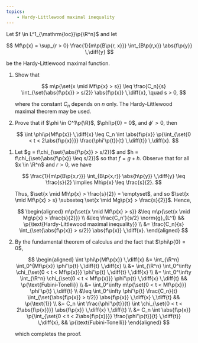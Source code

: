 ```yaml
---
topics:
    - Hardy-Littlewood maximal inequality
---
```


<problem>

Let $f \in L^1_{\mathrm{loc}}\p{\R^n}$ and let

$$
Mf\p{x} = \sup_{r > 0} \frac{1}{m\p{B\p{r, x}}} \int_{B\p{r,x}} \abs{f\p{y}} \,\diff{y}
$$

be the Hardy-Littlewood maximal function.

1. Show that

    $$
    m\p{\set{x \mid Mf\p{x} > s}} \leq \frac{C_n}{s} \int_{\set{\abs{f\p{x}} > s/2}} \abs{f\p{x}} \,\diff{x},
    \quad s > 0,
    $$

    where the constant $C_n$ depends on $n$ only. The Hardy-Littlewood maximal theorem may be used.

2. Prove that if $\phi \in C^1\p{\R}$, $\phi\p{0} = 0$, and $\phi' > 0$, then

    $$
    \int \phi\p{Mf\p{x}} \,\diff{x} \leq C_n \int \abs{f\p{x}} \p{\int_{\set{0 < t < 2\abs{f\p{x}}}} \frac{\phi'\p{t}}{t} \,\diff{t}} \,\diff{x}.
    $$

</problem>

<solution>

1. Let $g = f\chi_{\set{\abs{f\p{x}} > s/2}}$ and $h = f\chi_{\set{\abs{f\p{x}} \leq s/2}}$ so that $f = g + h$. Observe that for all $x \in \R^n$ and $r > 0$, we have

    $$
    \frac{1}{m\p{B\p{x,r}}} \int_{B\p{x,r}} \abs{h\p{y}} \,\diff{y}
        \leq \frac{s}{2}
    \implies Mh\p{x} \leq \frac{s}{2}.
    $$

    Thus, $\set{x \mid Mh\p{x} > \frac{s}{2}} = \emptyset$, and so $\set{x \mid Mf\p{x} > s} \subseteq \set{x \mid Mg\p{x} > \frac{s}{2}}$. Hence,

    $$
    \begin{aligned}
        m\p{\set{x \mid Mf\p{x} > s}}
            &\leq m\p{\set{x \mid Mg\p{x} > \frac{s}{2}}} \\
            &\leq \frac{C_n'}{s/2} \norm{g}_{L^1}
                && \p{\text{Hardy-Littlewood maximal inequality}} \\
            &= \frac{C_n}{s} \int_{\set{\abs{f\p{x}} > s/2}} \abs{f\p{x}} \,\diff{x}.
    \end{aligned}
    $$

2. By the fundamental theorem of calculus and the fact that $\phi\p{0} = 0$,

    $$
    \begin{aligned}
        \int \phi\p{Mf\p{x}} \,\diff{x}
            &= \int_{\R^n} \int_0^{Mf\p{x}} \phi'\p{t} \,\diff{t} \,\diff{x} \\
            &= \int_{\R^n} \int_0^\infty \chi_{\set{0 < t < Mf\p{x}}} \phi'\p{t} \,\diff{t} \,\diff{x} \\
            &= \int_0^\infty \int_{\R^n} \chi_{\set{0 < t < Mf\p{x}}} \phi'\p{t} \,\diff{x} \,\diff{t}
                && \p{\text{Fubini-Tonelli}} \\
            &= \int_0^\infty m\p{\set{0 < t < Mf\p{x}}} \phi'\p{t} \,\diff{t} \\
            &\leq \int_0^\infty \phi'\p{t} \frac{C_n}{t} \int_{\set{\abs{f\p{x}} > t/2}} \abs{f\p{x}} \,\diff{x} \,\diff{t}
                && \p{\text{1}} \\
            &= C_n \int \frac{\phi'\p{t}}{t} \int \chi_{\set{0 < t < 2\abs{f\p{x}}}} \abs{f\p{x}} \,\diff{x} \,\diff{t} \\
            &= C_n \int \abs{f\p{x}} \p{\int_{\set{0 < t < 2\abs{f\p{x}}}} \frac{\phi'\p{t}}{t} \,\diff{t}} \,\diff{x},
                && \p{\text{Fubini-Tonelli}}
    \end{aligned}
    $$

    which completes the proof.

</solution>
